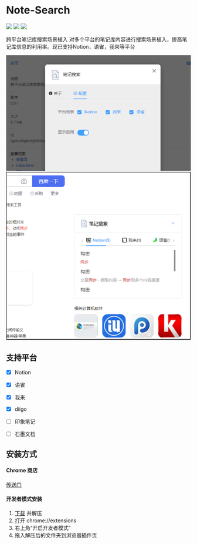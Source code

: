 # Note-Search

![](https://img.shields.io/github/v/release/lljxx1/Note-Search.svg)
![](https://img.shields.io/github/last-commit/lljxx1/Note-Search)
![](https://img.shields.io/github/issues/lljxx1/Note-Search)

跨平台笔记库搜索场景植入
对多个平台的笔记库内容进行搜索场景植入，提高笔记库信息的利用率。现已支持Notion，语雀，我来等平台  

![](snapshots/setting.png)
![](snapshots/search-shadown.png)


## 支持平台

- [x] Notion
- [x] 语雀
- [x] 我来
- [x] diigo
- [ ] 印象笔记
- [ ] 石墨文档


## 安装方式

#### Chrome 商店

[传送门](https://chrome.google.com/webstore/detail/%E7%AC%94%E8%AE%B0%E6%90%9C%E7%B4%A2/ddbdehldpmpcjaofoglgkcjdkmogdnei)

#### 开发者模式安装

1. [下载](https://github.com/lljxx1/Note-Search/releases) 并解压
2. 打开 chrome://extensions
3. 右上角“开启开发者模式”
4. 拖入解压后的文件夹到浏览器插件页
